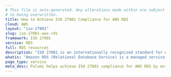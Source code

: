 ```yaml
---
# This file is auto-generated. Any alterations made within are subject
# to being overwritten.
title: How to Achieve ISO 27001 Compliance for AWS RDS
cloud: AWS
layout: "iso-27001"
slug: iso-27001-aws-rds
framework: ISO 27001
service: RDS
full: RDS resources
description: "ISO 27001 is an internationally recognized standard for establishing, implementing, maintaining, and continually improving an information security management system (ISMS). It helps organizations protect sensitive data by providing a risk-based approach, ensuring that security measures are proportionate to the risks faced. ISO 27001 is based around the following 3 pillars: confidentiality, integrity, and availability. By achieving ISO 27001 certification, organizations demonstrate their commitment to robust information security practices and regulatory compliance."
whatis: "Amazon RDS (Relational Database Service) is a managed service that simplifies setting up, operating, and scaling relational databases in the cloud. It supports multiple database engines and automates tasks like backups, patching, and monitoring."
page_type: service
meta_desc: Pulumi helps achieve ISO 27001 compliance for AWS RDS by enforcing security, cost, and compliance requirements. Speak with an expert to get started.
---
```


